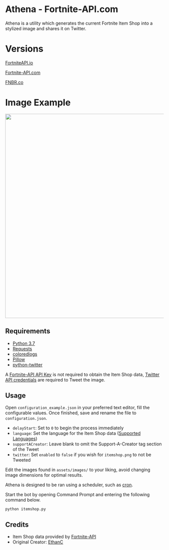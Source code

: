 # Athena - Fortnite-API.com

Athena is a utility which generates the current Fortnite Item Shop into a stylized image and shares it on Twitter.

# Versions

[FortniteAPI.io](https://github.com/Liimiitz/Athena-FNAPI.io)

[Fortnite-API.com](https://github.com/Liimiitz/Athena-FNAPI.com)

[FNBR.co](https://github.com/Liimiitz/Athena-FNBR.co)

# Image Example

<p align="center"><img src="./example.jpeg" width="650px" draggable="false"></p>

## Requirements

- [Python 3.7](https://www.python.org/downloads/)
- [Requests](http://docs.python-requests.org/en/master/user/install/)
- [coloredlogs](https://pypi.org/project/coloredlogs/)
- [Pillow](https://pillow.readthedocs.io/en/stable/installation.html#basic-installation)
- [python-twitter](https://github.com/bear/python-twitter#installing)

A [Fortnite-API API Key](https://fortnite-api.com/profile) is not required to obtain the Item Shop data, [Twitter API credentials](https://developer.twitter.com/en/apps) are required to Tweet the image.

## Usage

Open `configuration_example.json` in your preferred text editor, fill the configurable values. Once finished, save and rename the file to `configuration.json`.

- `delayStart`: Set to `0` to begin the process immediately
- `language`: Set the language for the Item Shop data ([Supported Languages](https://fortnite-api.com/documentation))
- `supportACreator`: Leave blank to omit the Support-A-Creator tag section of the Tweet
- `twitter`: Set `enabled` to `false` if you wish for `itemshop.png` to not be Tweeted

Edit the images found in `assets/images/` to your liking, avoid changing image dimensions for optimal results.

Athena is designed to be ran using a scheduler, such as [cron](https://en.wikipedia.org/wiki/Cron).

Start the bot by opening Command Prompt and entering the following command below.

```
python itemshop.py
```

## Credits

- Item Shop data provided by [Fortnite-API](https://fortnite-api.com/)
- Original Creator: [EthanC](https://github.com/EthanC/Athena)

